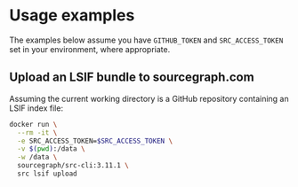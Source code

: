 # Usage examples

The examples below assume you have `GITHUB_TOKEN` and `SRC_ACCESS_TOKEN` set in
your environment, where appropriate.

## Upload an LSIF bundle to sourcegraph.com

Assuming the current working directory is a GitHub repository containing an
LSIF index file:

```sh
docker run \
  --rm -it \
  -e SRC_ACCESS_TOKEN=$SRC_ACCESS_TOKEN \
  -v $(pwd):/data \
  -w /data \
  sourcegraph/src-cli:3.11.1 \
  src lsif upload
```
